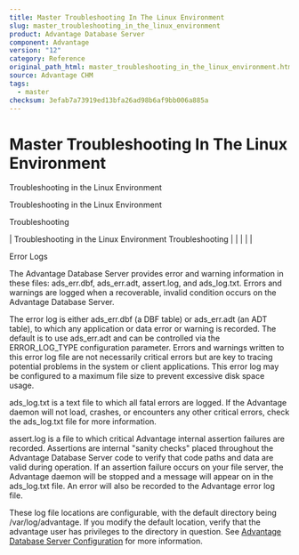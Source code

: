 ```yaml
---
title: Master Troubleshooting In The Linux Environment
slug: master_troubleshooting_in_the_linux_environment
product: Advantage Database Server
component: Advantage
version: "12"
category: Reference
original_path_html: master_troubleshooting_in_the_linux_environment.htm
source: Advantage CHM
tags:
  - master
checksum: 3efab7a73919ed13bfa26ad98b6af9bb006a885a
---
```


# Master Troubleshooting In The Linux Environment

Troubleshooting in the Linux Environment

Troubleshooting in the Linux Environment

Troubleshooting

| Troubleshooting in the Linux Environment  Troubleshooting |  |  |  |  |

Error Logs

The Advantage Database Server provides error and warning information in these files: ads\_err.dbf, ads\_err.adt, assert.log, and ads\_log.txt. Errors and warnings are logged when a recoverable, invalid condition occurs on the Advantage Database Server.

The error log is either ads\_err.dbf (a DBF table) or ads\_err.adt (an ADT table), to which any application or data error or warning is recorded. The default is to use ads\_err.adt and can be controlled via the ERROR\_LOG\_TYPE configuration parameter. Errors and warnings written to this error log file are not necessarily critical errors but are key to tracing potential problems in the system or client applications. This error log may be configured to a maximum file size to prevent excessive disk space usage.

ads\_log.txt is a text file to which all fatal errors are logged. If the Advantage daemon will not load, crashes, or encounters any other critical errors, check the ads\_log.txt file for more information.

assert.log is a file to which critical Advantage internal assertion failures are recorded. Assertions are internal "sanity checks" placed throughout the Advantage Database Server code to verify that code paths and data are valid during operation. If an assertion failure occurs on your file server, the Advantage daemon will be stopped and a message will appear on in the ads\_log.txt file. An error will also be recorded to the Advantage error log file.

These log file locations are configurable, with the default directory being /var/log/advantage. If you modify the default location, verify that the advantage user has privileges to the directory in question. See [Advantage Database Server Configuration](master_advantage_database_server_configuration_overview.md) for more information.
